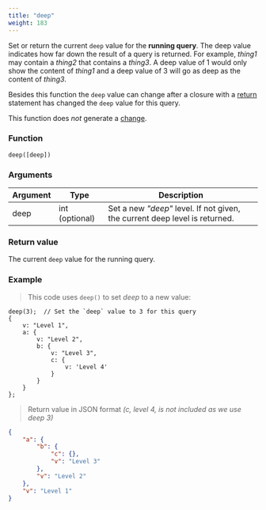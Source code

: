 ```yaml
---
title: "deep"
weight: 183
---
```


Set or return the current `deep` value for the **running query**. The deep value indicates how far down the result of a query is returned. For example, *thing1* may contain a *thing2* that contains a *thing3*. A deep value of 1 would only show the content of *thing1* and a deep value of 3 will go as deep as the content of *thing3*.

Besides this function the `deep` value can change after a closure with a [return](../../overview/statements/#return) statement has changed the `deep` value for this query.

This function does *not* generate a [change](../../overview/changes).

### Function

`deep([deep])`

### Arguments

Argument | Type | Description
-------- | ---- | -----------
deep | int (optional) | Set a new *"deep"* level. If not given, the current deep level is returned.

### Return value

The current `deep` value for the running query.

### Example

> This code uses `deep()` to set *deep* to a new value:

```thingsdb,json_response
deep(3);  // Set the `deep` value to 3 for this query
{
    v: "Level 1",
    a: {
        v: "Level 2",
        b: {
            v: "Level 3",
            c: {
                v: 'Level 4'
            }
        }
    }
};
```

> Return value in JSON format *(c, level 4, is not included as we use deep 3)*

```json
{
    "a": {
        "b": {
            "c": {},
            "v": "Level 3"
        },
        "v": "Level 2"
    },
    "v": "Level 1"
}
```
